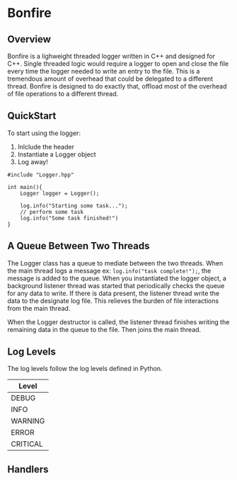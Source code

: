 # Bonfire

## Overview
Bonfire is a lighweight threaded logger written in C\++ and designed for C\++. Single threaded logic would require a logger to open and close the file every time the logger needed to write an entry to the file. This is a tremendous amount of overhead that could be delegated to a different thread. Bonfire is designed to do exactly that, offload most of the overhead of file operations to a different thread.

## QuickStart
To start using the logger:
1. Inlclude the header
2. Instantiate a Logger object
3. Log away!

```
#include "Logger.hpp"

int main(){
	Logger logger = Logger();

    log.info("Starting some task...");
    // perform some task
    log.info("Some task finished!")
}
```

## A Queue Between Two Threads
The Logger class has a queue to mediate between the two threads. When the main thread logs a message ex: `log.info("task complete!");`, the message is added to the queue. When you instantiated the logger object, a background listener thread was started that periodically checks the queue for any data to write. If there is data present, the listener thread write the data to the designate log file. This relieves the burden of file interactions from the main thread.

When the Logger destructor is called, the listener thread finishes writing the remaining data in the queue to the file. Then joins the main thread.

## Log Levels
The log levels follow the log levels defined in Python.

| Level  |
|--------|
|DEBUG   |
|INFO    |
|WARNING |
|ERROR   |
|CRITICAL|

## Handlers